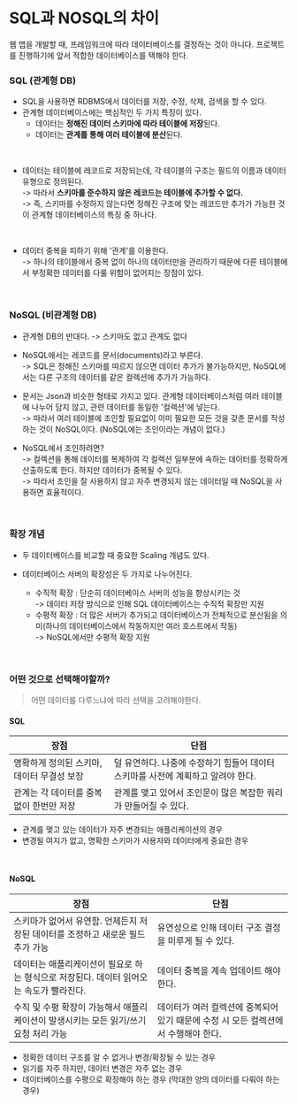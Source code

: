 # SQL과 NOSQL의 차이

웹 앱을 개발할 때, 프레임워크에 따라 데이터베이스를 결정하는 것이 아니다. 프로젝트를 진행하기에 앞서 적합한 데이터베이스를 택해야 한다.

### SQL (관계형 DB)

- SQL을 사용하면 RDBMS에서 데이터를 저장, 수정, 삭제, 검색을 할 수 있다.  
- 관계형 데이터베이스에는 핵심적인 두 가지 특징이 있다.
    - 데이터는 **정해진 데이터 스키마에 따라 테이블에 저장**된다.
    - 데이터는 **관계를 통해 여러 테이블에 분산**된다.

<br>

- 데이터는 테이블에 레코드로 저장되는데, 각 테이블의 구조는 필드의 이름과 데이터 유형으로 정의된다.  
-> 따라서 **스키마를 준수하지 않은 레코드는 테이블에 추가할 수 없다.**  
-> 즉, 스키마를 수정하지 않는다면 정해진 구조에 맞는 레코드만 추가가 가능한 것이 관계형 데이터베이스의 특징 중 하나다.

<br>

- 데이터 중복을 피하기 위해 '관계'를 이용한다.  
-> 하나의 테이블에서 중복 없이 하나의 데이터만을 관리하기 때문에 다른 테이블에서 부정확한 데이터를 다룰 위험이 없어지는 장점이 있다.

<br>

### NoSQL (비관계형 DB)

- 관계형 DB의 반대다. -> 스키마도 없고 관계도 없다

- NoSQL에서는 레코드를 문서(documents)라고 부른다.  
-> SQL은 정해진 스키마를 따르지 않으면 데이터 추가가 불가능하지만, NoSQL에서는 다른 구조의 데이터를 같은 컬렉션에 추가가 가능하다.

- 문서는 Json과 비슷한 형태로 가지고 있다. 관계형 데이터베이스처럼 여러 테이블에 나누어 담지 않고, 관련 데이터를 동일한 '컬렉션'에 넣는다.  
-> 따라서 여러 테이블에 조인할 필요없이 이미 필요한 모든 것을 갖춘 문서를 작성하는 것이 NoSQL이다. (NoSQL에는 조인이라는 개념이 없다.)

- NoSQL에서 조인하려면?  
-> 컬렉션을 통해 데이터를 복제하여 각 컬렉션 일부분에 속하는 데이터를 정확하게 산출하도록 한다. 하지만 데이터가 중복될 수 있다.  
-> 따라서 조인을 잘 사용하지 않고 자주 변경되지 않는 데이터일 때 NoSQL을 사용하면 효율적이다.

<br>

### 확장 개념

- 두 데이터베이스를 비교할 때 중요한 Scaling 개념도 있다.

- 데이터베이스 서버의 확장성은 두 가지로 나누어진다.
    - 수직적 확장 : 단순히 데이터베이스 서버의 성능을 향상시키는 것  
    -> 데이터 저장 방식으로 인해 SQL 데이터베이스는 수직적 확장만 지원
    - 수평적 확장 : 더 많은 서버가 추가되고 데이터베이스가 전체적으로 분산됨을 의미(하나의 데이터베이스에서 작동하지만 여러 호스트에서 작동)  
    -> NoSQL에서만 수평적 확장 지원

<br>

### 어떤 것으로 선택해야할까?

> 어떤 데이터를 다루느냐에 따라 선택을 고려해야한다.

#### SQL

| 장점 | 단점 |
| --- | --- |
| 명확하게 정의된 스키마, 데이터 무결성 보장 | 덜 유연하다. 나중에 수정하기 힘들어 데이터 스키마를 사전에 계획하고 알려야 한다. |
| 관계는 각 데이터를 중복없이 한번만 저장 | 관계를 맺고 있어서 조인문이 많은 복잡한 쿼리가 만들어질 수 있다. |

- 관계를 맺고 있는 데이터가 자주 변경되는 애플리케이션의 경우
- 변경될 여지가 없고, 명확한 스키마가 사용자와 데이터에게 중요한 경우

<br>

#### NoSQL

| 장점 | 단점 |
| --- | --- |
| 스키마가 없어서 유연함. 언제든지 저장된 데이터를 조정하고 새로운 필드 추가 가능 | 유연성으로 인해 데이터 구조 결정을 미루게 될 수 있다. |
| 데이터는 애플리케이션이 필요로 하는 형식으로 저장된다. 데이터 읽어오는 속도가 빨라진다. | 데이터 중복을 계속 업데이트 해야 한다. |
| 수직 및 수평 확장이 가능해서 애플리케이션이 발생시키는 모든 읽기/쓰기 요청 처리 가능 | 데이터가 여러 컬렉션에 중복되어 있기 때문에 수정 시 모든 컬렉션에서 수행해야 한다. |

- 정확한 데이터 구조를 알 수 없거나 변경/확장될 수 있는 경우
- 읽기를 자주 하지만, 데이터 변경은 자주 없는 경우
- 데이터베이스를 수평으로 확장해야 하는 경우 (막대한 양의 데이터를 다뤄야 하는 경우)
